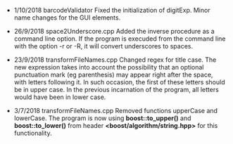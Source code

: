 * 1/10/2018 barcodeValidator
Fixed the initialization of digitExp. Minor name changes for the GUI elements.

* 26/9/2018 space2Underscore.cpp
Added the inverse procedure as a command line option. If the program is
execuded from the command line with the option -r or -R, it will convert
underscores to spaces.

* 23/9/2018 transformFileNames.cpp
Changed regex for title case. The new expression takes into account the possibility
that an optional punctuation mark (eg parenthesis) may appear right after the space,
with letters following it. In such occasion, the first of these letters should be in
upper case. In the previous incarnation of the program, all letters would have
been in lower case.

* 3/7/2018	transformFileNames.cpp
Removed functions upperCase and lowerCase. The program is now using __boost::to_upper()__
and __boost::to_lower()__ from header **<boost/algorithm/string.hpp>** for this functionality.
